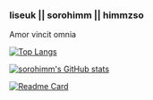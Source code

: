 ### liseuk || sorohimm || himmzso

Amor vincit omnia

[![Top Langs](https://github-readme-stats.vercel.app/api/top-langs/?username=sorohimm)](https://github.com/anuraghazra/github-readme-stats)

[![sorohimm's GitHub stats](https://github-readme-stats.vercel.app/api?username=sorohimm&count_private=true)](https://github.com/anuraghazra/github-readme-stats)

[![Readme Card](https://github-readme-stats.vercel.app/api/pin/?username=sorohimm&repo=uacs)](https://github.com/anuraghazra/github-readme-stats)
